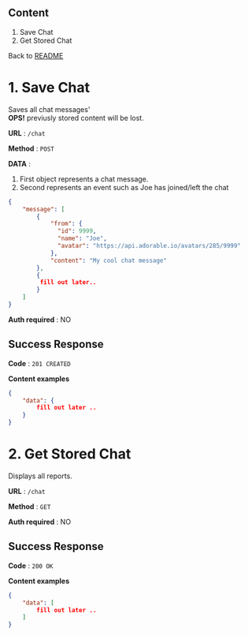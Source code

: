 ## Content
1. Save Chat
2. Get Stored Chat

Back to [README](../../../README.md)

# 1. Save Chat
Saves all chat messages'  
**OPS!** previusly stored content will be lost.

**URL** : `/chat`

**Method** : `POST`

**DATA** :   
1. First object represents a chat message.  
2. Second represents an event such as Joe has joined/left the chat
```json
{
    "message": [
        {
            "from": {
              "id": 9999,
              "name": "Joe",
              "avatar": "https://api.adorable.io/avatars/285/9999"
            },
            "content": "My cool chat message"
        },
        {
         fill out later..
        }
    ]
}
```

**Auth required** : NO

## Success Response

**Code** : `201 CREATED`

**Content examples**
```json
{
    "data": {
        fill out later ..
    }
}
```


# 2. Get Stored Chat
Displays all reports.

**URL** : `/chat`

**Method** : `GET`

**Auth required** : NO

## Success Response

**Code** : `200 OK`

**Content examples**
```json
{
    "data": [
        fill out later ..
    ]
}
```
